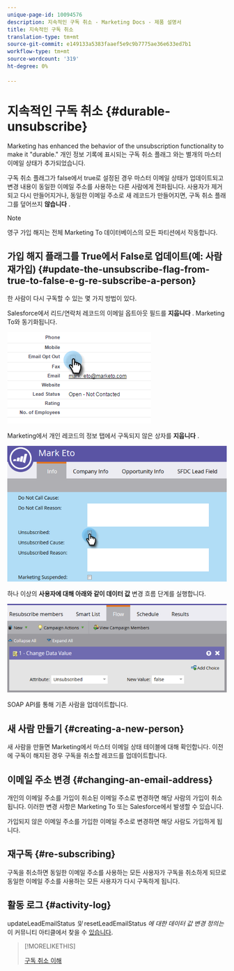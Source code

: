```yaml
---
unique-page-id: 10094576
description: 지속적인 구독 취소 - Marketing Docs - 제품 설명서
title: 지속적인 구독 취소
translation-type: tm+mt
source-git-commit: e149133a5383faaef5e9c9b7775ae36e633ed7b1
workflow-type: tm+mt
source-wordcount: '319'
ht-degree: 0%

---
```



# 지속적인 구독 취소 {#durable-unsubscribe}

Marketing has enhanced the behavior of the unsubscription functionality to make it &quot;durable.&quot; 개인 정보 기록에 표시되는 구독 취소 플래그 와는 별개의 마스터 이메일 상태가 추가되었습니다.

구독 취소 플래그가 false에서 true로 설정된 경우 마스터 이메일 상태가 업데이트되고 변경 내용이 동일한 이메일 주소를 사용하는 다른 사람에게 전파됩니다. 사용자가 제거되고 다시 만들어지거나, 동일한 이메일 주소로 새 레코드가 만들어지면, 구독 취소 플래그를 덮어쓰지 **않습니다** .

>[!NOTE]
>
>영구 가입 해지는 전체 Marketing To 데이터베이스의 모든 파티션에서 작동합니다.

## 가입 해지 플래그를 True에서 False로 업데이트(예: 사람 재가입) {#update-the-unsubscribe-flag-from-true-to-false-e-g-re-subscribe-a-person}

한 사람이 다시 구독할 수 있는 몇 가지 방법이 있다.

Salesforce에서 리드/연락처 레코드의 이메일 옵트아웃 필드를 **지웁니다** . Marketing To와 동기화됩니다.

![](assets/one.png)

Marketing에서 개인 레코드의 정보 탭에서 구독되지 않은 상자를 **지웁니다** .

![](assets/two.png)

하나 이상의 **사용자에 대해 아래와 같이 데이터 값** 변경 흐름 단계를 실행합니다.

![](assets/three.png)

SOAP API를 통해 기존 사람을 업데이트합니다.

## 새 사람 만들기 {#creating-a-new-person}

새 사람을 만들면 Marketing에서 마스터 이메일 상태 테이블에 대해 확인합니다. 이전에 구독이 해지된 경우 구독을 취소할 레코드를 업데이트합니다.

## 이메일 주소 변경 {#changing-an-email-address}

개인의 이메일 주소를 가입이 취소된 이메일 주소로 변경하면 해당 사람의 가입이 취소됩니다. 이러한 변경 사항은 Marketing To 또는 Salesforce에서 발생할 수 있습니다.

가입되지 않은 이메일 주소를 가입한 이메일 주소로 변경하면 해당 사람도 가입하게 됩니다.

## 재구독 {#re-subscribing}

구독을 취소하면 동일한 이메일 주소를 사용하는 모든 사용자가 구독을 취소하게 되므로 동일한 이메일 주소를 사용하는 모든 사용자가 다시 구독하게 됩니다.

## 활동 로그 {#activity-log}

updateLeadEmailStatus *및* resetLeadEmailStatus *에 대한 데이터 값 변경 정의는* 이 커뮤니티 아티클에서 찾을 수 [있습니다](http://nation.marketo.com/t5/Knowledgebase/Durable-Unsubscribe-Activity-Log/ta-p/252688).

>[!MORELIKETHIS]
>
>[구독 취소 이해](understanding-unsubscribe.md)

